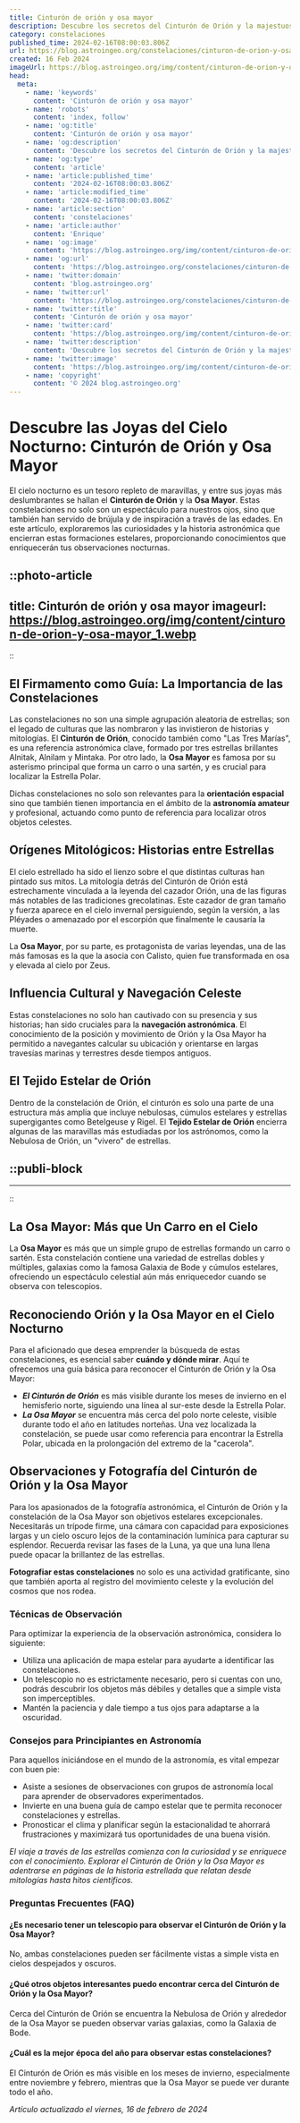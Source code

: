 ```yaml
---
title: Cinturón de orión y osa mayor
description: Descubre los secretos del Cinturón de Orión y la majestuosa Osa Mayor, dos joyas celestes que iluminan nuestras noches estrelladas.
category: constelaciones
published_time: 2024-02-16T08:00:03.806Z
url: https://blog.astroingeo.org/constelaciones/cinturon-de-orion-y-osa-mayor
created: 16 Feb 2024
imageUrl: https://blog.astroingeo.org/img/content/cinturon-de-orion-y-osa-mayor_1.webp
head:
  meta:
    - name: 'keywords'
      content: 'Cinturón de orión y osa mayor'
    - name: 'robots'
      content: 'index, follow'
    - name: 'og:title'
      content: 'Cinturón de orión y osa mayor'
    - name: 'og:description'
      content: 'Descubre los secretos del Cinturón de Orión y la majestuosa Osa Mayor, dos joyas celestes que iluminan nuestras noches estrelladas.'
    - name: 'og:type'
      content: 'article'
    - name: 'article:published_time'
      content: '2024-02-16T08:00:03.806Z'
    - name: 'article:modified_time'
      content: '2024-02-16T08:00:03.806Z'
    - name: 'article:section'
      content: 'constelaciones'
    - name: 'article:author'
      content: 'Enrique'
    - name: 'og:image'
      content: 'https://blog.astroingeo.org/img/content/cinturon-de-orion-y-osa-mayor_1.webp'
    - name: 'og:url'
      content: 'https://blog.astroingeo.org/constelaciones/cinturon-de-orion-y-osa-mayor'
    - name: 'twitter:domain'
      content: 'blog.astroingeo.org'
    - name: 'twitter:url'
      content: 'https://blog.astroingeo.org/constelaciones/cinturon-de-orion-y-osa-mayor'
    - name: 'twitter:title'
      content: 'Cinturón de orión y osa mayor'
    - name: 'twitter:card'
      content: 'https://blog.astroingeo.org/img/content/cinturon-de-orion-y-osa-mayor_1.webp'
    - name: 'twitter:description'
      content: 'Descubre los secretos del Cinturón de Orión y la majestuosa Osa Mayor, dos joyas celestes que iluminan nuestras noches estrelladas.'
    - name: 'twitter:image'
      content: 'https://blog.astroingeo.org/img/content/cinturon-de-orion-y-osa-mayor_1.webp'
    - name: 'copyright'
      content: '© 2024 blog.astroingeo.org'
---
```

# Descubre las Joyas del Cielo Nocturno: Cinturón de Orión y Osa Mayor

El cielo nocturno es un tesoro repleto de maravillas, y entre sus joyas más deslumbrantes se hallan el **Cinturón de Orión** y la **Osa Mayor**. Estas constelaciones no solo son un espectáculo para nuestros ojos, sino que también han servido de brújula y de inspiración a través de las edades. En este artículo, exploraremos las curiosidades y la historia astronómica que encierran estas formaciones estelares, proporcionando conocimientos que enriquecerán tus observaciones nocturnas.


::photo-article
---
title: Cinturón de orión y osa mayor
imageurl: https://blog.astroingeo.org/img/content/cinturon-de-orion-y-osa-mayor_1.webp
---
::


## El Firmamento como Guía: La Importancia de las Constelaciones

Las constelaciones no son una simple agrupación aleatoria de estrellas; son el legado de culturas que las nombraron y las invistieron de historias y mitologías. El **Cinturón de Orión**, conocido también como "Las Tres Marías", es una referencia astronómica clave, formado por tres estrellas brillantes Alnitak, Alnilam y Mintaka. Por otro lado, la **Osa Mayor** es famosa por su asterismo principal que forma un carro o una sartén, y es crucial para localizar la Estrella Polar.

Dichas constelaciones no solo son relevantes para la **orientación espacial** sino que también tienen importancia en el ámbito de la **astronomía amateur** y profesional, actuando como punto de referencia para localizar otros objetos celestes.

## Orígenes Mitológicos: Historias entre Estrellas

El cielo estrellado ha sido el lienzo sobre el que distintas culturas han pintado sus mitos. La mitología detrás del Cinturón de Orión está estrechamente vinculada a la leyenda del cazador Orión, una de las figuras más notables de las tradiciones grecolatinas. Este cazador de gran tamaño y fuerza aparece en el cielo invernal persiguiendo, según la versión, a las Pléyades o amenazado por el escorpión que finalmente le causaría la muerte. 

La **Osa Mayor**, por su parte, es protagonista de varias leyendas, una de las más famosas es la que la asocia con Calisto, quien fue transformada en osa y elevada al cielo por Zeus.

## Influencia Cultural y Navegación Celeste

Estas constelaciones no solo han cautivado con su presencia y sus historias; han sido cruciales para la **navegación astronómica**. El conocimiento de la posición y movimiento de Orión y la Osa Mayor ha permitido a navegantes calcular su ubicación y orientarse en largas travesías marinas y terrestres desde tiempos antiguos.

## El Tejido Estelar de Orión

Dentro de la constelación de Orión, el cinturón es solo una parte de una estructura más amplia que incluye nebulosas, cúmulos estelares y estrellas supergigantes como Betelgeuse y Rigel. El **Tejido Estelar de Orión** encierra algunas de las maravillas más estudiadas por los astrónomos, como la Nebulosa de Orión, un "vivero" de estrellas.


  ::publi-block
  ---
  ---
  ::
  
  
## La Osa Mayor: Más que Un Carro en el Cielo

La **Osa Mayor** es más que un simple grupo de estrellas formando un carro o sartén. Esta constelación contiene una variedad de estrellas dobles y múltiples, galaxias como la famosa Galaxia de Bode y cúmulos estelares, ofreciendo un espectáculo celestial aún más enriquecedor cuando se observa con telescopios.

## Reconociendo Orión y la Osa Mayor en el Cielo Nocturno

Para el aficionado que desea emprender la búsqueda de estas constelaciones, es esencial saber **cuándo y dónde mirar**. Aquí te ofrecemos una guía básica para reconocer el Cinturón de Orión y la Osa Mayor:

- ***El Cinturón de Orión*** es más visible durante los meses de invierno en el hemisferio norte, siguiendo una línea al sur-este desde la Estrella Polar.
- ***La Osa Mayor*** se encuentra más cerca del polo norte celeste, visible durante todo el año en latitudes norteñas. Una vez localizada la constelación, se puede usar como referencia para encontrar la Estrella Polar, ubicada en la prolongación del extremo de la "cacerola".

## Observaciones y Fotografía del Cinturón de Orión y la Osa Mayor

Para los apasionados de la fotografía astronómica, el Cinturón de Orión y la constelación de la Osa Mayor son objetivos estelares excepcionales. Necesitarás un trípode firme, una cámara con capacidad para exposiciones largas y un cielo oscuro lejos de la contaminación lumínica para capturar su esplendor. Recuerda revisar las fases de la Luna, ya que una luna llena puede opacar la brillantez de las estrellas.

**Fotografiar estas constelaciones** no solo es una actividad gratificante, sino que también aporta al registro del movimiento celeste y la evolución del cosmos que nos rodea.

### Técnicas de Observación
Para optimizar la experiencia de la observación astronómica, considera lo siguiente:

- Utiliza una aplicación de mapa estelar para ayudarte a identificar las constelaciones.
- Un telescopio no es estrictamente necesario, pero si cuentas con uno, podrás descubrir los objetos más débiles y detalles que a simple vista son imperceptibles.
- Mantén la paciencia y dale tiempo a tus ojos para adaptarse a la oscuridad.

### Consejos para Principiantes en Astronomía
Para aquellos iniciándose en el mundo de la astronomía, es vital empezar con buen pie:

- Asiste a sesiones de observaciones con grupos de astronomía local para aprender de observadores experimentados.
- Invierte en una buena guía de campo estelar que te permita reconocer constelaciones y estrellas.
- Pronosticar el clima y planificar según la estacionalidad te ahorrará frustraciones y maximizará tus oportunidades de una buena visión.

*El viaje a través de las estrellas comienza con la curiosidad y se enriquece con el conocimiento. Explorar el Cinturón de Orión y la Osa Mayor es adentrarse en páginas de la historia estrellada que relatan desde mitologías hasta hitos científicos.*

### Preguntas Frecuentes (FAQ)
#### ¿Es necesario tener un telescopio para observar el Cinturón de Orión y la Osa Mayor?
No, ambas constelaciones pueden ser fácilmente vistas a simple vista en cielos despejados y oscuros.

#### ¿Qué otros objetos interesantes puedo encontrar cerca del Cinturón de Orión y la Osa Mayor?
Cerca del Cinturón de Orión se encuentra la Nebulosa de Orión y alrededor de la Osa Mayor se pueden observar varias galaxias, como la Galaxia de Bode.

#### ¿Cuál es la mejor época del año para observar estas constelaciones?
El Cinturón de Orión es más visible en los meses de invierno, especialmente entre noviembre y febrero, mientras que la Osa Mayor se puede ver durante todo el año.

_Artículo actualizado el viernes, 16 de febrero de 2024_